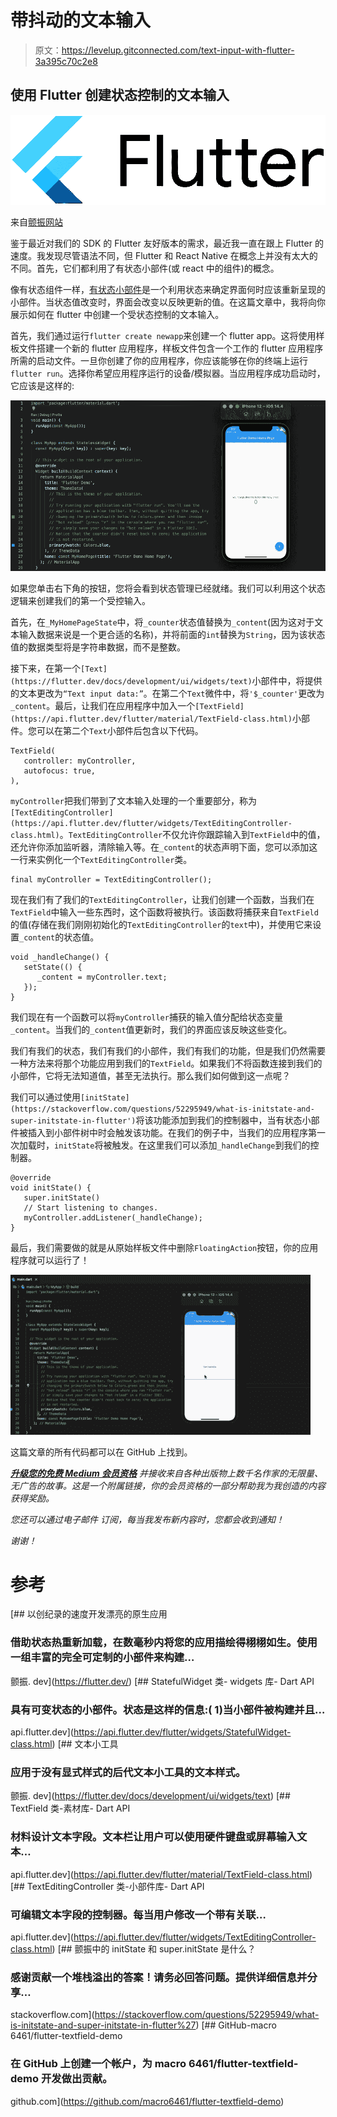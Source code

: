 # 带抖动的文本输入

> 原文：<https://levelup.gitconnected.com/text-input-with-flutter-3a395c70c2e8>

## 使用 Flutter 创建状态控制的文本输入

![](img/a90b4d241c85037eca92521d3ab2b6da.png)

来自[颤振网站](https://flutter.dev/)

鉴于最近对我们的 SDK 的 Flutter 友好版本的需求，最近我一直在跟上 Flutter 的速度。我发现尽管语法不同，但 Flutter 和 React Native 在概念上并没有太大的不同。首先，它们都利用了有状态小部件(或 react 中的组件)的概念。

像有状态组件一样，[有状态小部件](https://api.flutter.dev/flutter/widgets/StatefulWidget-class.html)是一个利用状态来确定界面何时应该重新呈现的小部件。当状态值改变时，界面会改变以反映更新的值。在这篇文章中，我将向你展示如何在 flutter 中创建一个受状态控制的文本输入。

首先，我们通过运行`flutter create newapp`来创建一个 flutter app。这将使用样板文件搭建一个新的 flutter 应用程序，样板文件包含一个工作的 flutter 应用程序所需的启动文件。一旦你创建了你的应用程序，你应该能够在你的终端上运行`flutter run`。选择你希望应用程序运行的设备/模拟器。当应用程序成功启动时，它应该是这样的:

![](img/4e80a426d3e7b451dd1193611e0a8879.png)

如果您单击右下角的按钮，您将会看到状态管理已经就绪。我们可以利用这个状态逻辑来创建我们的第一个受控输入。

首先，在`_MyHomePageState`中，将`_counter`状态值替换为`_content`(因为这对于文本输入数据来说是一个更合适的名称)，并将前面的`int`替换为`String`，因为该状态值的数据类型将是字符串数据，而不是整数。

接下来，在第一个`[Text](https://flutter.dev/docs/development/ui/widgets/text)`小部件中，将提供的文本更改为`“Text input data:”`。在第二个`Text`微件中，将`'$_counter'`更改为`_content`。最后，让我们在应用程序中加入一个`[TextField](https://api.flutter.dev/flutter/material/TextField-class.html)`小部件。您可以在第二个`Text`小部件后包含以下代码。

```
TextField(
   controller: myController,
   autofocus: true,
),
```

`myController`把我们带到了文本输入处理的一个重要部分，称为`[TextEditingController](https://api.flutter.dev/flutter/widgets/TextEditingController-class.html)`。`TextEditingController`不仅允许你跟踪输入到`TextField`中的值，还允许你添加监听器，清除输入等。在`_content`的状态声明下面，您可以添加这一行来实例化一个`TextEditingController`类。

```
final myController = TextEditingController();
```

现在我们有了我们的`TextEditingController`，让我们创建一个函数，当我们在`TextField`中输入一些东西时，这个函数将被执行。该函数将捕获来自`TextField`的值(存储在我们刚刚初始化的`TextEditingController`的`text`中)，并使用它来设置`_content`的状态值。

```
void _handleChange() {
   setState(() {
      _content = myController.text;
   });
}
```

我们现在有一个函数可以将`myController`捕获的输入值分配给状态变量`_content`。当我们的`_content`值更新时，我们的界面应该反映这些变化。

我们有我们的状态，我们有我们的小部件，我们有我们的功能，但是我们仍然需要一种方法来将那个功能应用到我们的`TextField`。如果我们不将函数连接到我们的小部件，它将无法知道值，甚至无法执行。那么我们如何做到这一点呢？

我们可以通过使用`[initState](https://stackoverflow.com/questions/52295949/what-is-initstate-and-super-initstate-in-flutter')`将该功能添加到我们的控制器中，当有状态小部件被插入到小部件树中时会触发该功能。在我们的例子中，当我们的应用程序第一次加载时，`initState`将被触发。在这里我们可以添加`_handleChange`到我们的控制器。

```
@override
void initState() {
   super.initState()
   // Start listening to changes.
   myController.addListener(_handleChange);
}
```

最后，我们需要做的就是从原始样板文件中删除`FloatingAction`按钮，你的应用程序就可以运行了！

![](img/86a1b15b76c8a488ed614b8eabd272ab.png)

这篇文章的所有代码都可以在 GitHub 上找到。

[***升级您的免费 Medium 会员资格***](https://matt-croak.medium.com/membership) *并接收来自各种出版物上数千名作家的无限量、无广告的故事。这是一个附属链接，你的会员资格的一部分帮助我为我创造的内容获得奖励。*

*您还可以通过电子邮件* *订阅，每当我发布新内容时，您都会收到通知！*

*谢谢！*

# 参考

[](https://flutter.dev/) [## 以创纪录的速度开发漂亮的原生应用

### 借助状态热重新加载，在数毫秒内将您的应用描绘得栩栩如生。使用一组丰富的完全可定制的小部件来构建…

颤振. dev](https://flutter.dev/)  [## StatefulWidget 类- widgets 库- Dart API

### 具有可变状态的小部件。状态是这样的信息:( 1)当小部件被构建并且…

api.flutter.dev](https://api.flutter.dev/flutter/widgets/StatefulWidget-class.html) [](https://flutter.dev/docs/development/ui/widgets/text) [## 文本小工具

### 应用于没有显式样式的后代文本小工具的文本样式。

颤振. dev](https://flutter.dev/docs/development/ui/widgets/text) [](https://api.flutter.dev/flutter/material/TextField-class.html) [## TextField 类-素材库- Dart API

### 材料设计文本字段。文本栏让用户可以使用硬件键盘或屏幕输入文本…

api.flutter.dev](https://api.flutter.dev/flutter/material/TextField-class.html)  [## TextEditingController 类-小部件库- Dart API

### 可编辑文本字段的控制器。每当用户修改一个带有关联…

api.flutter.dev](https://api.flutter.dev/flutter/widgets/TextEditingController-class.html) [](https://stackoverflow.com/questions/52295949/what-is-initstate-and-super-initstate-in-flutter%27) [## 颤振中的 initState 和 super.initState 是什么？

### 感谢贡献一个堆栈溢出的答案！请务必回答问题。提供详细信息并分享…

stackoverflow.com](https://stackoverflow.com/questions/52295949/what-is-initstate-and-super-initstate-in-flutter%27) [](https://github.com/macro6461/flutter-textfield-demo) [## GitHub-macro 6461/flutter-textfield-demo

### 在 GitHub 上创建一个帐户，为 macro 6461/flutter-textfield-demo 开发做出贡献。

github.com](https://github.com/macro6461/flutter-textfield-demo)